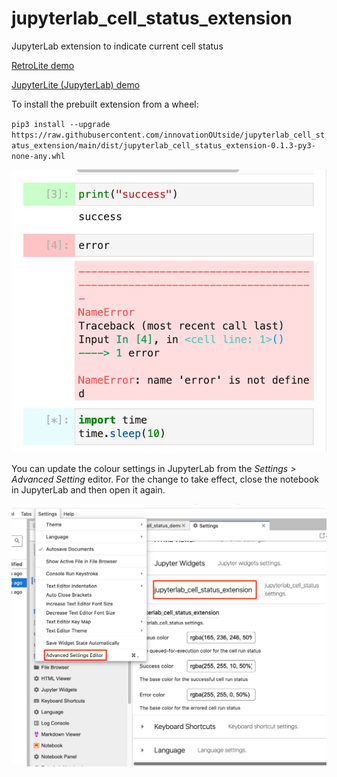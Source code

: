 # jupyterlab_cell_status_extension
JupyterLab extension to indicate current cell status

[RetroLite demo](https://innovationoutside.github.io/jupyterlab_cell_status_extension/retro/notebooks/?path=jupyterlab_cell_status_demo.ipynb)

[JupyterLite (JupyterLab) demo](https://innovationoutside.github.io/jupyterlab_cell_status_extension/lab?path=jupyterlab_cell_status_demo.ipynb)

To install the prebuilt extension from a wheel:

`pip3 install --upgrade https://raw.githubusercontent.com/innovationOUtside/jupyterlab_cell_status_extension/main/dist/jupyterlab_cell_status_extension-0.1.3-py3-none-any.whl`

![](./images/cell_status.png)

You can update the colour settings in JupyterLab from the *Settings > Advanced Setting* editor. For the change to take effect, close the notebook in JupyterLab and then open it again.

![](./images/jupyterlab-cell-status-settings.png)